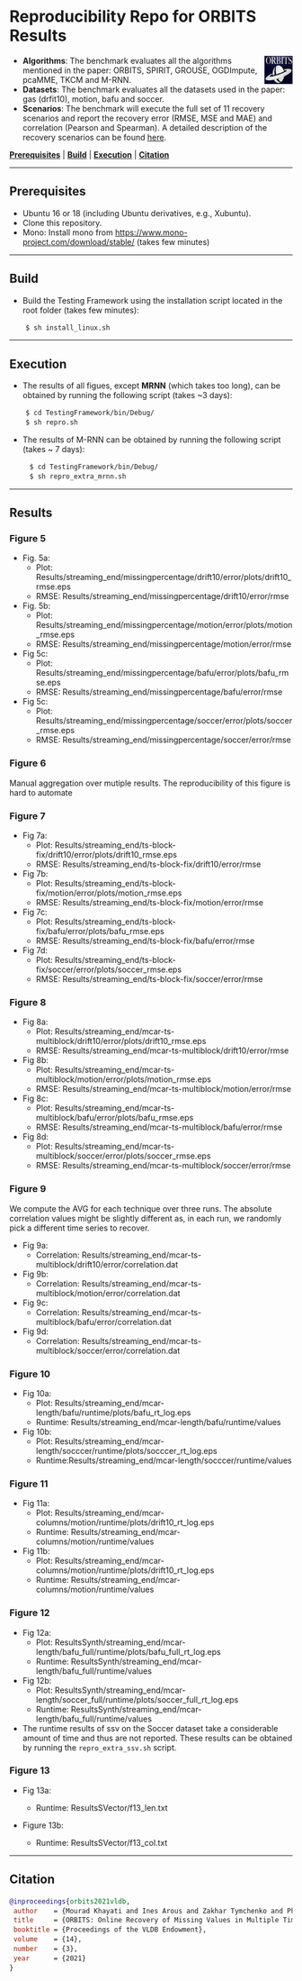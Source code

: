 # Reproducibility Repo for ORBITS Results

<img img align="right" width="50" height="50" src="orbits_logo.png" >

- **Algorithms**: The benchmark evaluates all the algorithms mentioned in the paper: ORBITS, SPIRIT, GROUSE, OGDImpute, pcaMME, TKCM and M-RNN. 
- **Datasets**: The benchmark evaluates all the datasets used in the paper: gas (drfit10), motion, bafu and soccer. 
- **Scenarios**: The benchmark will execute the full set of 11 recovery scenarios and report the recovery error (RMSE, MSE and MAE) and correlation (Pearson and Spearman). 
A detailed description of the recovery scenarios can be found [here](https://github.com/eXascaleInfolab/orbits/blob/master/TestingFramework/README.md).

<!--
<sup>*</sup>disabled by default as it takes a couple of days to run.
The online scenarios are described [here](https://github.com/eXascaleInfolab/orbits/blob/master/TestingFramework/bin/Debug/results/plotfiles/streaming_end.txt) while the batch scenarios are described [here](https://github.com/eXascaleInfolab/orbits/blob/master/TestingFramework/bin/Debug/results/plotfiles/batch_mid.txt). 
-->

[**Prerequisites**](#prerequisites) | [**Build**](#build) | [**Execution**](#execution) | [**Citation**](#citation)
___ 
 
## Prerequisites

- Ubuntu 16 or 18 (including Ubuntu derivatives, e.g., Xubuntu).
- Clone this repository.
- Mono: Install mono from https://www.mono-project.com/download/stable/ (takes few minutes)

___
## Build

- Build the Testing Framework using the installation script located in the root folder (takes few minutes):
```bash
    $ sh install_linux.sh
```

<!--
- Download the full Soccer data for Fig 12  

```bash
   wget --load-cookies /tmp/cookies.txt "https://docs.google.com/uc?export=download&confirm=$(wget --quiet --save-cookies /tmp/cookies.txt --keep-session-cookies --no-check-certificate 'https://docs.google.com/uc?export=download&id=1MlX_3OF3zKLKocFKVWYK5yBOfXHTaDBW' -O- | sed -rn 's/.*confirm=([0-9A-Za-z_]+).*/\1\n/p')&id=1MlX_3OF3zKLKocFKVWYK5yBOfXHTaDBW" -O soccer_full_normal.txt && rm -rf /tmp/cookies.txt
```


1. Download the following zip file from  https://drive.switch.ch/index.php/s/sJ7d5uunzIq3fKY
2. Extract `soccer_full_normal.txt` into `TestingFramework/bin/Debug/data/soccer_full/`.

- Results of Figure 13 in the Soccer dataset (takes ~XXX days)

```bash
    $ cd TestingFramework/bin/Debug/
    $ sh repro_extra_ssv.sh
```
-->

___
## Execution

- The results of all figues, except **MRNN** (which takes too long), can be obtained by running the following script (takes ~3 days): 

```bash
    $ cd TestingFramework/bin/Debug/
    $ sh repro.sh
```

- The results of M-RNN can be obtained by running the following script (takes ~ 7 days): 
 
```bash
     $ cd TestingFramework/bin/Debug/
     $ sh repro_extra_mrnn.sh
```

___
## Results

### Figure 5 
  - Fig. 5a: 
     -  Plot: Results/streaming_end/missingpercentage/drift10/error/plots/drift10\_rmse.eps
     -  RMSE: Results/streaming_end/missingpercentage/drift10/error/rmse
  - Fig. 5b: 
     - Plot: Results/streaming_end/missingpercentage/motion/error/plots/motion\_rmse.eps
     - RMSE: Results/streaming_end/missingpercentage/motion/error/rmse
  - Fig 5c: 
     - Plot: Results/streaming_end/missingpercentage/bafu/error/plots/bafu\_rmse.eps
     - RMSE:  Results/streaming_end/missingpercentage/bafu/error/rmse
  - Fig 5c: 
     - Plot: Results/streaming_end/missingpercentage/soccer/error/plots/soccer\_rmse.eps
     - RMSE: Results/streaming_end/missingpercentage/soccer/error/rmse

### Figure 6
Manual aggregation over mutiple results. The reproducibility of this figure is hard to automate
  
### Figure 7
  - Fig 7a:
     - Plot: Results/streaming_end/ts-block-fix/drift10/error/plots/drift10\_rmse.eps
     - RMSE: Results/streaming_end/ts-block-fix/drift10/error/rmse
  - Fig 7b:
     - Plot: Results/streaming_end/ts-block-fix/motion/error/plots/motion\_rmse.eps
     - RMSE: Results/streaming_end/ts-block-fix/motion/error/rmse
  - Fig 7c:
     - Plot: Results/streaming_end/ts-block-fix/bafu/error/plots/bafu\_rmse.eps
     - RMSE: Results/streaming_end/ts-block-fix/bafu/error/rmse
  - Fig 7d:
     - Plot: Results/streaming_end/ts-block-fix/soccer/error/plots/soccer\_rmse.eps
     - RMSE: Results/streaming_end/ts-block-fix/soccer/error/rmse


### Figure 8
  - Fig 8a:
     - Plot: Results/streaming_end/mcar-ts-multiblock/drift10/error/plots/drift10\_rmse.eps
     - RMSE: Results/streaming_end/mcar-ts-multiblock/drift10/error/rmse
  - Fig 8b:
    - Plot: Results/streaming_end/mcar-ts-multiblock/motion/error/plots/motion\_rmse.eps
    - RMSE: Results/streaming_end/mcar-ts-multiblock/motion/error/rmse
  - Fig 8c:
    - Plot: Results/streaming_end/mcar-ts-multiblock/bafu/error/plots/bafu\_rmse.eps
    - RMSE: Results/streaming_end/mcar-ts-multiblock/bafu/error/rmse
  - Fig 8d:
    - Plot: Results/streaming_end/mcar-ts-multiblock/soccer/error/plots/soccer\_rmse.eps
    - RMSE: Results/streaming_end/mcar-ts-multiblock/soccer/error/rmse
### Figure 9
We compute the AVG for each technique over three runs. The absolute correlation values might be
slightly different as, in each run, we randomly pick a different time series to recover. 
 - Fig 9a:
    - Correlation: Results/streaming_end/mcar-ts-multiblock/drift10/error/correlation.dat
 - Fig 9b:
    - Correlation: Results/streaming_end/mcar-ts-multiblock/motion/error/correlation.dat
 - Fig 9c:
    - Correlation: Results/streaming_end/mcar-ts-multiblock/bafu/error/correlation.dat
 - Fig 9d:
    - Correlation: Results/streaming_end/mcar-ts-multiblock/soccer/error/correlation.dat


### Figure 10
  - Fig 10a:
     -  Plot: Results/streaming_end/mcar-length/bafu/runtime/plots/bafu\_rt\_log.eps
     -  Runtime: Results/streaming_end/mcar-length/bafu/runtime/values
  - Fig 10b: 
     -  Plot: Results/streaming_end/mcar-length/socccer/runtime/plots/socccer\_rt\_log.eps
     -  Runtime:Results/streaming_end/mcar-length/socccer/runtime/values

### Figure 11
  - Fig 11a:
     -  Plot: Results/streaming_end/mcar-columns/motion/runtime/plots/drift10\_rt\_log.eps
     -  Runtime: Results/streaming_end/mcar-columns/motion/runtime/values
  - Fig 11b:
     -  Plot: Results/streaming_end/mcar-columns/motion/runtime/plots/drift10\_rt\_log.eps
     -  Runtime: Results/streaming_end/mcar-columns/motion/runtime/values

### Figure 12
  - Fig 12a:
    -  Plot: ResultsSynth/streaming_end/mcar-length/bafu_full/runtime/plots/bafu_full\_rt\_log.eps
    -  Runtime: ResultsSynth/streaming_end/mcar-length/bafu_full/runtime/values
  - Fig 12b:
    -  Plot: ResultsSynth/streaming_end/mcar-length/soccer_full/runtime/plots/soccer_full\_rt\_log.eps
    -  Runtime: ResultsSynth/streaming_end/mcar-length/bafu_full/runtime/values
 - The runtime results of ssv on the Soccer dataset take a considerable amount of time and thus are not reported. These results can be obtained by running the `repro_extra_ssv.sh` script.

### Figure 13
  - Fig 13a: 
     - Runtime: ResultsSVector/f13_len.txt

  - Figure 13b: 
     - Runtime: ResultsSVector/f13_col.txt


___
## Citation
```bibtex
@inproceedings{orbits2021vldb,
 author    = {Mourad Khayati and Ines Arous and Zakhar Tymchenko and Philippe Cudr{\'{e}}{-}Mauroux},
 title     = {ORBITS: Online Recovery of Missing Values in Multiple Time Series Streams},
 booktitle = {Proceedings of the VLDB Endowment},
 volume    = {14},
 number    = {3},
 year      = {2021}
}
```

